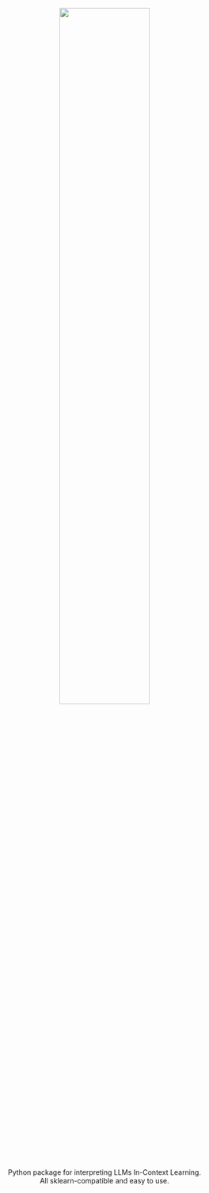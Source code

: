 <p align="center">
	<img align="center" width=60% src="/Users/lihongxuan/Desktop/InContextLab/images/logo.png"> </img>	 <br/>
	Python package for interpreting LLMs In-Context Learning. <br/>
	All sklearn-compatible and easy to use. <br/>
</p>